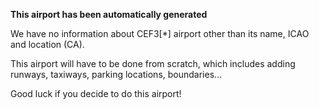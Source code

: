 **This airport has been automatically generated**

We have no information about CEF3[*] airport other than its name, ICAO and location (CA).

This airport will have to be done from scratch, which includes adding runways, taxiways, parking locations, boundaries...

Good luck if you decide to do this airport!